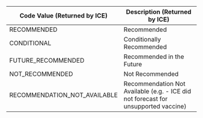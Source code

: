 |Code Value (Returned by ICE) | Description (Returned by ICE)|
|---|---|
|RECOMMENDED | Recommended|
|CONDITIONAL | Conditionally Recommended|
|FUTURE_RECOMMENDED | Recommended in the Future|
|NOT_RECOMMENDED | Not Recommended|
|RECOMMENDATION_NOT_AVAILABLE | Recommendation Not Available  (e.g. - ICE did not forecast for unsupported vaccine) |